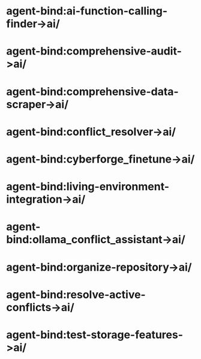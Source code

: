 <!-- Living Code Integration - Auto-generated symmetrical connections -->
<!-- This file is part of the SrirachaArmy Living Code Environment -->
<!-- Perfect symmetrical integration with all repository components -->

# agent-bind:ai-function-calling-finder->ai/
# agent-bind:comprehensive-audit->ai/
# agent-bind:comprehensive-data-scraper->ai/
# agent-bind:conflict_resolver->ai/
# agent-bind:cyberforge_finetune->ai/
# agent-bind:living-environment-integration->ai/
# agent-bind:ollama_conflict_assistant->ai/
# agent-bind:organize-repository->ai/
# agent-bind:resolve-active-conflicts->ai/
# agent-bind:test-storage-features->ai/

